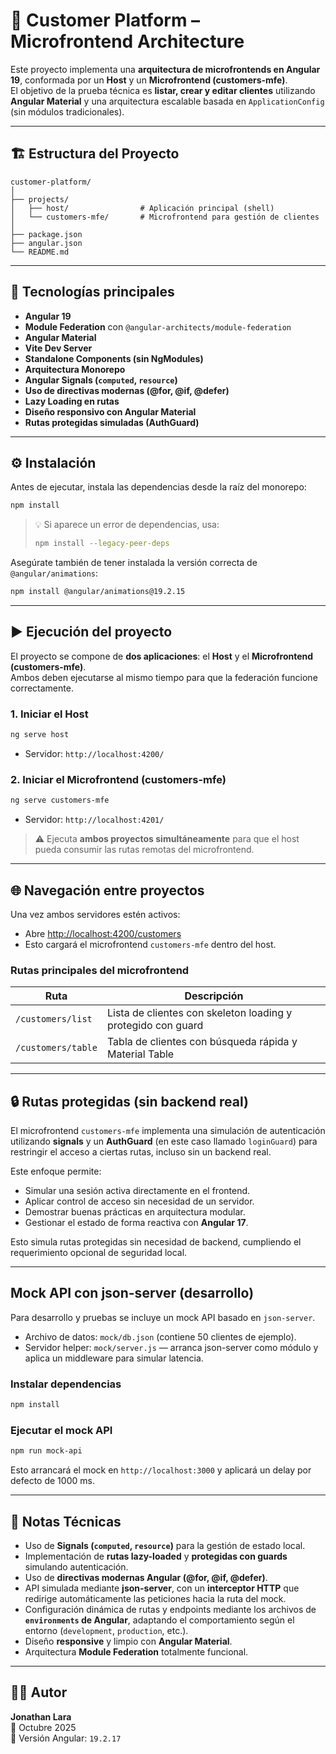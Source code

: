 # 🧩 Customer Platform – Microfrontend Architecture

Este proyecto implementa una **arquitectura de microfrontends en Angular 19**, conformada por un **Host** y un **Microfrontend (customers-mfe)**.  
El objetivo de la prueba técnica es **listar, crear y editar clientes** utilizando **Angular Material** y una arquitectura escalable basada en `ApplicationConfig` (sin módulos tradicionales).

---

## 🏗️ Estructura del Proyecto

```
customer-platform/
│
├── projects/
│   ├── host/                # Aplicación principal (shell)
│   └── customers-mfe/       # Microfrontend para gestión de clientes
│
├── package.json
├── angular.json
└── README.md
```

---

## 🧱 Tecnologías principales

- **Angular 19**
- **Module Federation** con `@angular-architects/module-federation`
- **Angular Material**
- **Vite Dev Server**
- **Standalone Components (sin NgModules)**
- **Arquitectura Monorepo**
- **Angular Signals (`computed`, `resource`)**
- **Uso de directivas modernas (@for, @if, @defer)**
- **Lazy Loading en rutas**
- **Diseño responsivo con Angular Material**
- **Rutas protegidas simuladas (AuthGuard)**

---

## ⚙️ Instalación

Antes de ejecutar, instala las dependencias desde la raíz del monorepo:

```bash
npm install
```

> 💡 Si aparece un error de dependencias, usa:
> ```bash
> npm install --legacy-peer-deps
> ```

Asegúrate también de tener instalada la versión correcta de `@angular/animations`:

```bash
npm install @angular/animations@19.2.15
```

---

## ▶️ Ejecución del proyecto

El proyecto se compone de **dos aplicaciones**: el **Host** y el **Microfrontend (customers-mfe)**.  
Ambos deben ejecutarse al mismo tiempo para que la federación funcione correctamente.

### 1. Iniciar el **Host**

```bash
ng serve host
```

- Servidor: `http://localhost:4200/`

### 2. Iniciar el **Microfrontend (customers-mfe)**

```bash
ng serve customers-mfe
```

- Servidor: `http://localhost:4201/`

> ⚠️ Ejecuta **ambos proyectos simultáneamente** para que el host pueda consumir las rutas remotas del microfrontend.

---

## 🌐 Navegación entre proyectos

Una vez ambos servidores estén activos:

- Abre [http://localhost:4200/customers](http://localhost:4200/customers)
- Esto cargará el microfrontend `customers-mfe` dentro del host.

### Rutas principales del microfrontend

| Ruta | Descripción |
|------|--------------|
| `/customers/list` | Lista de clientes con skeleton loading y protegido con guard |
| `/customers/table` | Tabla de clientes con búsqueda rápida y Material Table |

---

## 🔒 Rutas protegidas (sin backend real)

El microfrontend `customers-mfe` implementa una simulación de autenticación utilizando **signals** y un **AuthGuard** (en este caso llamado `loginGuard`) para restringir el acceso a ciertas rutas, incluso sin un backend real.

Este enfoque permite:

- Simular una sesión activa directamente en el frontend.
- Aplicar control de acceso sin necesidad de un servidor.
- Demostrar buenas prácticas en arquitectura modular.
- Gestionar el estado de forma reactiva con **Angular 17**.

Esto simula rutas protegidas sin necesidad de backend, cumpliendo el requerimiento opcional de seguridad local.

---

## Mock API con json-server (desarrollo)

Para desarrollo y pruebas se incluye un mock API basado en `json-server`.

- Archivo de datos: `mock/db.json` (contiene 50 clientes de ejemplo).
- Servidor helper: `mock/server.js` — arranca json-server como módulo y aplica un middleware para simular latencia.

### Instalar dependencias

```powershell
npm install
```

### Ejecutar el mock API

```powershell
npm run mock-api
```

Esto arrancará el mock en `http://localhost:3000` y aplicará un delay por defecto de 1000 ms.

---

## 🧠 Notas Técnicas

- Uso de **Signals (`computed`, `resource`)** para la gestión de estado local.
- Implementación de **rutas lazy-loaded** y **protegidas con guards** simulando autenticación.
- Uso de **directivas modernas Angular (@for, @if, @defer)**.
- API simulada mediante **json-server**, con un **interceptor HTTP** que redirige automáticamente las peticiones hacia la ruta del mock.
- Configuración dinámica de rutas y endpoints mediante los archivos de **`environments` de Angular**, adaptando el comportamiento según el entorno (`development`, `production`, etc.).
- Diseño **responsive** y limpio con **Angular Material**.
- Arquitectura **Module Federation** totalmente funcional.

---

## 👨‍💻 Autor

**Jonathan Lara**  
📅 Octubre 2025  
🔧 Versión Angular: `19.2.17`
